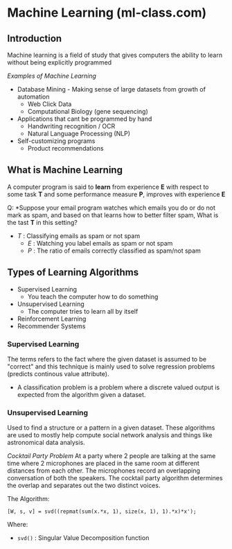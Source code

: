 # Machine Learning (ml-class.com)

## Introduction

Machine learning is a field of study that gives computers the ability to learn without being explicitly programmed

*Examples of Machine Learning*
- Database Mining  - Making sense of large datasets from growth of automation
    + Web Click Data
	+ Computational Biology (gene sequencing)
- Applications that cant be programmed by hand
    + Handwriting recognition / OCR
	+ Natural Language Processing (NLP)
- Self-customizing programs
    + Product recommendations
	
	
## What is Machine Learning 

A computer program is said to **learn** from experience **E** with respect to some task **T** and some performance measure **P**, improves with experience **E**

Q: *Suppose your email program watches which emails you do or do not mark as spam, and based on that learns how to better filter spam, What is the tast **T** in this setting?
- *T* : Classifying emails as spam or not spam
	+ *E* : Watching you label emails as spam or not spam
	+ *P* : The ratio of emails correctly classified as spam/not spam
	
## Types of Learning Algorithms

- Supervised Learning
	+ You teach the computer how to do something
- Unsupervised Learning
	+ The computer tries to learn all by itself
- Reinforcement Learning
- Recommender Systems


### Supervised Learning

The terms refers to the fact where the given dataset is assumed to be "correct"  and this technique is mainly used to solve regression problems (predicts continous value attribute).

- A classification problem is a problem where a discrete valued output is expected from the algorithm given a dataset.


### Unsupervised Learning

Used to find a structure or a pattern in a given dataset. These algorithms are used to mostly help compute social network analysis and things like astronomical data analysis.

*Cocktail Party Problem*
At a party where 2 people are talking at the same time where 2 microphones are placed in the same room at different distances from each other. The microphones record an overlapping conversation of both the speakers. The cocktail party algorithm determines the overlap and separates out the two distinct voices.

The Algorithm:
```
[W, s, v] = svd((repmat(sum(x.*x, 1), size(x, 1), 1).*x)*x');
```
Where:
-  `svd()` : Singular Value Decomposition function
